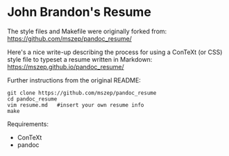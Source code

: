 John Brandon's Resume
===================

The style files and Makefile were originally forked from:
    https://github.com/mszep/pandoc_resume/ 

Here's a nice write-up describing the process for using a ConTeXt (or CSS) style file to typeset a resume written in Markdown:
    https://mszep.github.io/pandoc_resume/

Further instructions from the original README:

    git clone https://github.com/mszep/pandoc_resume
    cd pandoc_resume
    vim resume.md   #insert your own resume info
    make

Requirements:

 * ConTeXt
 * pandoc
